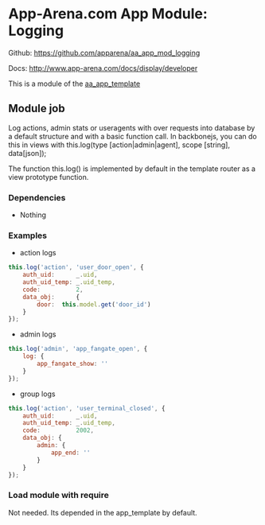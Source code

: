 # App-Arena.com App Module: Logging
Github: https://github.com/apparena/aa_app_mod_logging

Docs:   http://www.app-arena.com/docs/display/developer

This is a module of the [aa_app_template](https://github.com/apparena/aa_app_mod_logging)

## Module job
Log actions, admin stats or useragents with over requests into database by a default structure and with a basic function call.
In backbonejs, you can do this in views with this.log(type [action|admin|agent], scope [string], data[json]);

The function this.log() is implemented by default in the template router as a view prototype function.

### Dependencies
* Nothing

### Examples
* action logs
```javascript
this.log('action', 'user_door_open', {
    auth_uid:      _.uid,
    auth_uid_temp: _.uid_temp,
    code:          2,
    data_obj:      {
        door:  this.model.get('door_id')
    }
});
```

* admin logs
```javascript
this.log('admin', 'app_fangate_open', {
    log: {
        app_fangate_show: ''
    }
});
```

* group logs
```javascript
this.log('action', 'user_terminal_closed', {
    auth_uid:      _.uid,
    auth_uid_temp: _.uid_temp,
    code:          2002,
    data_obj: {
        admin: {
            app_end: ''
        }
    }
});
```

### Load module with require
Not needed. Its depended in the app_template by default.
